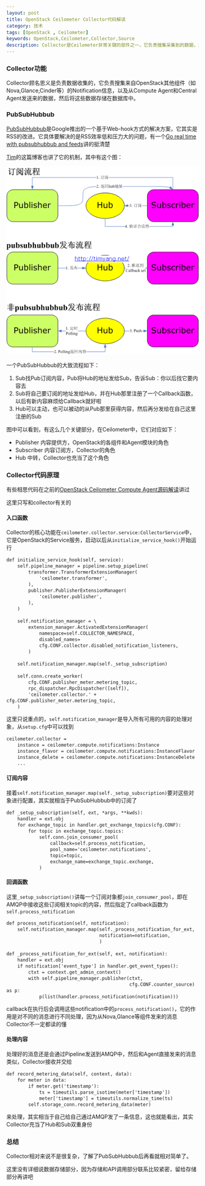 ```yaml
---
layout: post
title: OpenStack Ceilometer Collector代码解读
category: 技术
tags: [OpenStack , Ceilometer]
keywords: OpenStack,Ceilometer,Collector,Source
description: Collector是Ceilometer非常关键的部件之一，它负责搜集采集到的数据，并将其存储到数据库中。它基于PubSubHubbub实现，和agent部件一起实现了数据采集和订阅功能
---
```


### Collector功能
Collector顾名思义是负责数据收集的，它负责搜集来自OpenStack其他组件（如Nova,Glance,Cinder等）的Notification信息，以及从Compute Agent和Central Agent发送来的数据，然后将这些数据存储在数据库中。

### PubSubHubbub
[PubSubHubbub](https://code.google.com/p/pubsubhubbub/)是Google推出的一个基于Web-hook方式的解决方案，它其实是RSS的改进。它具体要解决的是RSS效率低和压力大的问题，有一个[Go real time with pubsubhubbub and feeds](http://www.slideshare.net/devseed/go-real-time-with-pubsubhubbub-and-feeds)讲的挺清楚

[Tim](http://timyang.net/web/pubsubhubbub/)的这篇博客也讲了它的机制，其中有这个图：

![PubSubHubbub](/public/upload/pubsubhubbub.png)


一个PubSubHubbub的大致流程如下：

1. Sub找Pub订阅内容，Pub将Hub的地址发给Sub，告诉Sub：你以后找它要内容去
2. Sub将自己要订阅的地址发给Hub，并在Hub那里注册了一个Callback函数，以后有新内容麻烦给Callback就好啦
3. Hub可以主动，也可以被动的从Pub那里获得内容，然后再分发给在自己这里注册的Sub

图中可以看到，有这么几个关键部分，在Ceilometer中，它们对应如下：

- Publisher 内容提供方，OpenStack的各组件和Agent模块的角色
- Subscriber 内容订阅方，Collector的角色
- Hub 中转，Collector也充当了这个角色

### Collector代码原理
有些相思代码在之前的[OpenStack Ceilometer Compute Agent源码解读](/2013/06/11/hacking-in-openstack-ceilometer-compute-agent.html)讲过

这里只写和collector有关的

#### 入口函数
Collector的核心功能在`ceilometer.collector.service:CollectorService`中，它是OpenStack的Service服务，启动以后从`initialize_service_hook()`开始运行

    def initialize_service_hook(self, service):
        self.pipeline_manager = pipeline.setup_pipeline(
            transformer.TransformerExtensionManager(
                'ceilometer.transformer',
            ),
            publisher.PublisherExtensionManager(
                'ceilometer.publisher',
            ),
        )

        self.notification_manager = \
            extension_manager.ActivatedExtensionManager(
                namespace=self.COLLECTOR_NAMESPACE,
                disabled_names=
                cfg.CONF.collector.disabled_notification_listeners,
            )

        self.notification_manager.map(self._setup_subscription)

        self.conn.create_worker(
            cfg.CONF.publisher_meter.metering_topic,
            rpc_dispatcher.RpcDispatcher([self]),
            'ceilometer.collector.' + cfg.CONF.publisher_meter.metering_topic,
        )

这里只说重点的，`self.notification_manager`是导入所有可用的内容的处理对象，从`setup.cfg`中可以找到

    ceilometer.collector =
        instance = ceilometer.compute.notifications:Instance
        instance_flavor = ceilometer.compute.notifications:InstanceFlavor
        instance_delete = ceilometer.compute.notifications:InstanceDelete
        ...

#### 订阅内容

接着`self.notification_manager.map(self._setup_subscription)`要对这些对象进行配置，其实就相当于PubSubHubbub中的订阅了

    def _setup_subscription(self, ext, *args, **kwds):
        handler = ext.obj
        for exchange_topic in handler.get_exchange_topics(cfg.CONF):
            for topic in exchange_topic.topics:
                self.conn.join_consumer_pool(
                    callback=self.process_notification,
                    pool_name='ceilometer.notifications',
                    topic=topic,
                    exchange_name=exchange_topic.exchange,
                )

#### 回调函数

这里`_setup_subscription()`讲每一个订阅对象都`join_consumer_pool`，即在AMQP中接收这些订阅相关topic的内容，然后指定了callback函数为`self.process_notification`

    def process_notification(self, notification):
        self.notification_manager.map(self._process_notification_for_ext,
                                      notification=notification,
                                      )
    
    def _process_notification_for_ext(self, ext, notification):
        handler = ext.obj
        if notification['event_type'] in handler.get_event_types():
            ctxt = context.get_admin_context()
            with self.pipeline_manager.publisher(ctxt,
                                                 cfg.CONF.counter_source) as p:
                p(list(handler.process_notification(notification)))

callback在执行后会调用这些notification中的`process_notification()`，它的作用是对不同的消息进行不同处理，因为从Nova,Glance等组件发来的消息Collector不一定都读的懂

#### 处理内容

处理好的消息还是会通过Pipeline发送到AMQP中，然后和Agent直接发来的消息类似，Collector接收并交给

    def record_metering_data(self, context, data):
        for meter in data:
            if meter.get('timestamp'):
                ts = timeutils.parse_isotime(meter['timestamp'])
                meter['timestamp'] = timeutils.normalize_time(ts)
            self.storage_conn.record_metering_data(meter)

来处理，其实相当于自己给自己通过AMQP发了一条信息，这也就能看出，其实Collector充当了Hub和Sub双重身份

### 总结
Collector相对来说不是很复杂，了解了PubSubHubbub后再看就相对简单了。

这里没有详细说数据存储部分，因为存储和API调用部分联系比较紧密，留给存储部分再讲吧





